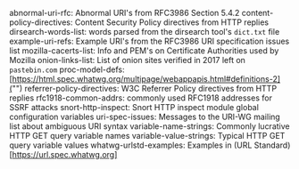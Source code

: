 abnormal-uri-rfc: Abnormal URI's from RFC3986 Section 5.4.2
content-policy-directives: Content Security Policy directives from HTTP replies
dirsearch-words-list: words parsed from the dirsearch tool's `dict.txt` file
example-uri-refs: Example URI's from the RFC3986 URI specification issues list
mozilla-cacerts-list: Info and PEM's on Certificate Authorities used by Mozilla 
onion-links-list: List of onion sites verified in 2017 left on `pastebin.com`
proc-model-defs: [https://html.spec.whatwg.org/multipage/webappapis.html#definitions-2]("")
referrer-policy-directives: W3C Referrer Policy directives from HTTP replies
rfc1918-common-addrs: commonly used RFC1918 addresses for SSRF attacks
snort-http-inspect: Snort HTTP inspect module global configuration variables
uri-spec-issues: Messages to the URI-WG mailing list about ambiguous URI syntax
variable-name-strings: Commonly lucrative HTTP GET query variable names
variable-value-strings: Typical HTTP GET query variable values
whatwg-urlstd-examples: Examples in (URL Standard)[https://url.spec.whatwg.org] 
